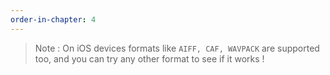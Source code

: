 ```yaml
---
order-in-chapter: 4
---
```


> Note : On iOS devices formats like `AIFF, CAF, WAVPACK` are supported too, and you can try any other format to see if
> it works !
